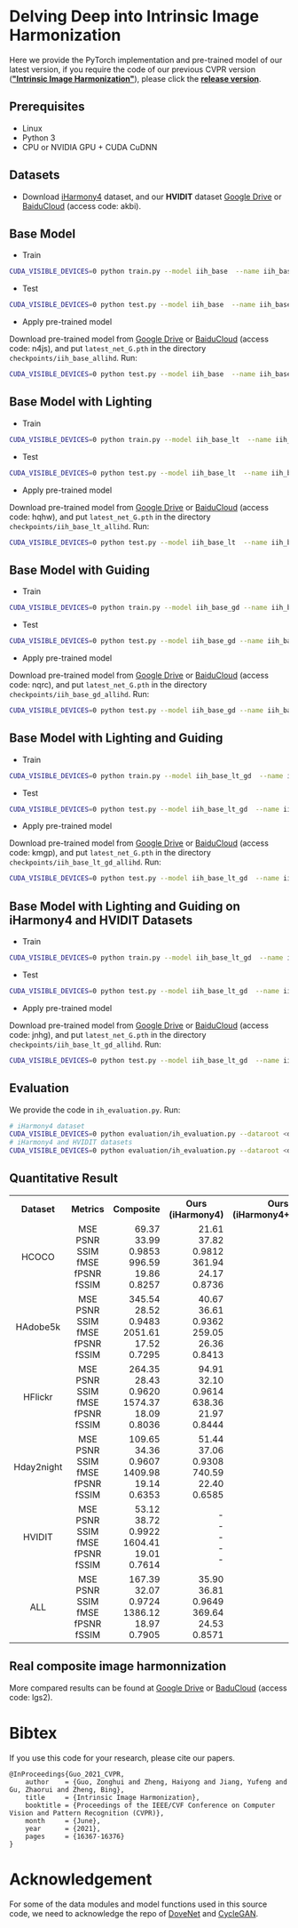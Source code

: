 <base target="_blank"/>


# Delving Deep into Intrinsic Image Harmonization

Here we provide the PyTorch implementation and pre-trained model of our latest version, if you require the code of our previous CVPR version (**["Intrinsic Image Harmonization"](https://openaccess.thecvf.com/content/CVPR2021/papers/Guo_Intrinsic_Image_Harmonization_CVPR_2021_paper.pdf)**), please click the **[release version](https://github.com/zhenglab/IntrinsicHarmony/releases/tag/v1.0)**.

## Prerequisites

- Linux
- Python 3
- CPU or NVIDIA GPU + CUDA CuDNN

## Datasets
- Download [iHarmony4](https://github.com/bcmi/Image-Harmonization-Dataset-iHarmony4) dataset, and our **HVIDIT** dataset [Google Drive](https://drive.google.com/file/d/1-pa_9BNgIkuR0j1gcCxh8GI3XSWZN0e7/view?usp=sharing) or [BaiduCloud](https://pan.baidu.com/s/1DR600XJFhm8lqfHZ6mOU_A) (access code: akbi).

## **Base Model**

- Train
```bash
CUDA_VISIBLE_DEVICES=0 python train.py --model iih_base  --name iih_base_allihd_test  --dataset_root <dataset_dir> --dataset_name IHD --batch_size xx --init_port xxxx
```
- Test
```bash
CUDA_VISIBLE_DEVICES=0 python test.py --model iih_base  --name iih_base_allihd_test  --dataset_root <dataset_dir> --dataset_name IHD --batch_size xx --init_port xxxx
```
- Apply pre-trained model

Download pre-trained model from [Google Drive](https://drive.google.com/file/d/13KJfvTJVz1F_OpLGX-Q2V-gSBIDCXtij/view?usp=sharing) or [BaiduCloud](https://pan.baidu.com/s/1IZjyNlHOhYl-0ew044sY1g) (access code: n4js), and put `latest_net_G.pth` in the directory `checkpoints/iih_base_allihd`. Run:
```bash
CUDA_VISIBLE_DEVICES=0 python test.py --model iih_base  --name iih_base_allihd  --dataset_root <dataset_dir> --dataset_name IHD --batch_size xx --init_port xxxx
```

## **Base Model with Lighting**

- Train
```bash
CUDA_VISIBLE_DEVICES=0 python train.py --model iih_base_lt  --name iih_base_lt_allihd_test  --dataset_root <dataset_dir> --dataset_name IHD --batch_size xx --init_port xxxx
```
- Test
```bash
CUDA_VISIBLE_DEVICES=0 python test.py --model iih_base_lt  --name iih_base_lt_allihd_test  --dataset_root <dataset_dir> --dataset_name IHD --batch_size xx --init_port xxxx
```
- Apply pre-trained model

Download pre-trained model from [Google Drive](https://drive.google.com/file/d/1BtQ7mFY4IWdILLKC6vlO3w-58B6XQ7AY/view?usp=sharing) or [BaiduCloud](https://pan.baidu.com/s/1FN5aEBaM7kVzQ0lOPgLzwQ) (access code: hqhw), and put `latest_net_G.pth` in the directory `checkpoints/iih_base_lt_allihd`. Run:
```bash
CUDA_VISIBLE_DEVICES=0 python test.py --model iih_base_lt  --name iih_base_lt_allihd  --dataset_root <dataset_dir> --dataset_name IHD --batch_size xx --init_port xxxx
```

## **Base Model with Guiding**

- Train
```bash
CUDA_VISIBLE_DEVICES=0 python train.py --model iih_base_gd --name iih_base_gd_allihd_test --dataset_root <dataset_dir> --dataset_name IHD --batch_size xx --init_port xxxx
```
- Test
```bash
CUDA_VISIBLE_DEVICES=0 python test.py --model iih_base_gd --name iih_base_gd_allihd_test --dataset_root <dataset_dir> --dataset_name IHD --batch_size xx --init_port xxxx
```
- Apply pre-trained model

Download pre-trained model from [Google Drive](https://drive.google.com/file/d/1L4SgUBLi5wCfDb0bNmB_qac7WSk6WUfM/view?usp=sharing) or [BaiduCloud](https://pan.baidu.com/s/1gDNyGbgsTEyDaPanknmjjQ) (access code: nqrc), and put `latest_net_G.pth` in the directory `checkpoints/iih_base_gd_allihd`. Run:
```bash
CUDA_VISIBLE_DEVICES=0 python test.py --model iih_base_gd --name iih_base_gd_allihd --dataset_root <dataset_dir> --dataset_name IHD --batch_size xx --init_port xxxx
```

## **Base Model with Lighting and Guiding**

- Train
```bash
CUDA_VISIBLE_DEVICES=0 python train.py --model iih_base_lt_gd  --name iih_base_lt_gd_allihd_test  --dataset_root <dataset_dir> --dataset_name IHD --batch_size xx --init_port xxxx
```
- Test
```bash
CUDA_VISIBLE_DEVICES=0 python test.py --model iih_base_lt_gd  --name iih_base_lt_gd_allihd_test  --dataset_root <dataset_dir> --dataset_name IHD --batch_size xx --init_port xxxx
```
- Apply pre-trained model

Download pre-trained model from [Google Drive](https://drive.google.com/file/d/1ZyQGndcR2lC29CR2zQvrC-0KxjffYpF-/view?usp=sharing) or [BaiduCloud](https://pan.baidu.com/s/1PM6vSgPyTgHE1eoKRPUdBQ) (access code: kmgp), and put `latest_net_G.pth` in the directory `checkpoints/iih_base_lt_gd_allihd`. Run:
```bash
CUDA_VISIBLE_DEVICES=0 python test.py --model iih_base_lt_gd  --name iih_base_lt_gd_allihd  --dataset_root <dataset_dir> --dataset_name IHD --batch_size xx --init_port xxxx
```

## **Base Model with Lighting and Guiding on iHarmony4 and HVIDIT Datasets**

- Train
```bash
CUDA_VISIBLE_DEVICES=0 python train.py --model iih_base_lt_gd  --name iih_base_lt_gd_newihd_test  --dataset_root <dataset_dir> --dataset_name newIHD --batch_size xx --init_port xxxx
```
- Test
```bash
CUDA_VISIBLE_DEVICES=0 python test.py --model iih_base_lt_gd  --name iih_base_lt_gd_newihd_test  --dataset_root <dataset_dir> --dataset_name newIHD --batch_size xx --init_port xxxx
```
- Apply pre-trained model

Download pre-trained model from [Google Drive](https://drive.google.com/file/d/1kG2LOKDlK_4FFLFH_q2_8BRHutUqkPfs/view?usp=sharing) or [BaiduCloud](https://pan.baidu.com/s/1l9vS67O9CiWLiHwNlF_kfg) (access code: jnhg), and put `latest_net_G.pth` in the directory `checkpoints/iih_base_lt_gd_allihd`. Run:
```bash
CUDA_VISIBLE_DEVICES=0 python test.py --model iih_base_lt_gd  --name iih_base_lt_gd_newihd  --dataset_root <dataset_dir> --dataset_name newIHD --batch_size xx --init_port xxxx
```

## Evaluation
We provide the code in `ih_evaluation.py`. Run:
```bash
# iHarmony4 dataset
CUDA_VISIBLE_DEVICES=0 python evaluation/ih_evaluation.py --dataroot <dataset_dir> --result_root  results/experiment/test_latest/images/ --evaluation_type our --dataset_name ALL
# iHarmony4 and HVIDIT datasets
CUDA_VISIBLE_DEVICES=0 python evaluation/ih_evaluation.py --dataroot <dataset_dir> --result_root  results/experiment/test_latest/images/ --evaluation_type our --dataset_name newALL
```
## Quantitative Result

<table class="tg">
  <tr>
    <th class="tg-0pky" align="center">Dataset</th>
    <th class="tg-0pky" align="center">Metrics</th>
    <th class="tg-0pky" align="center">Composite</th>
    <th class="tg-0pky" align="center">Ours<br>(iHarmony4)</th>
    <th class="tg-0pky" align="center">Ours<br>(iHarmony4+HVIDIT)</th>
  </tr>
  <tr>
    <td class="tg-0pky" align="center">HCOCO</td>
    <td class="tg-0pky" align="center">
        MSE</br>
        PSNR</br>
        SSIM</br>
        fMSE</br>
        fPSNR</br>
        fSSIM
    </td>
    <td class="tg-0pky" align="right">
        69.37</br>
        33.99</br>
        0.9853</br>
        996.59</br>
        19.86</br>
        0.8257
    </td>
    <td class="tg-0pky" align="right">
        21.61</br>
        37.82</br>
        0.9812</br>
        361.94</br>
        24.17</br>
        0.8736
    </td>
    <td class="tg-0pky" align="right">
        21.51</br>
        37.81</br>
        0.9812</br>        
        363.76</br>
        24.17</br>
        0.8735
    </td>
  </tr>
  <tr>
    <td class="tg-0pky" align="center">HAdobe5k</td>
    <td class="tg-0pky" align="center">
        MSE</br>
        PSNR</br>
        SSIM</br>
        fMSE</br>
        fPSNR</br>
        fSSIM
    </td>
    <td class="tg-0pky" align="right">
        345.54</br>
        28.52</br>
        0.9483</br>
        2051.61</br>
        17.52</br>
        0.7295
    </td>
    <td class="tg-0pky" align="right">
        40.67</br>
        36.61</br>
        0.9362</br>
        259.05</br>
        26.36</br>
        0.8413
    </td>
    <td class="tg-0pky" align="right">
        39.27</br>
        36.60</br>
        0.9364</br>
        259.91</br>
        26.32</br>
        0.8407
    </td>
  </tr>
  <tr>
    <td class="tg-0pky" align="center">HFlickr</td>
    <td class="tg-0pky" align="center">
        MSE</br>
        PSNR</br>
        SSIM</br>
        fMSE</br>
        fPSNR</br>
        fSSIM
    </td>
    <td class="tg-0pky" align="right">
        264.35</br>
        28.43</br>
        0.9620</br>
        1574.37</br>
        18.09</br>
        0.8036
    </td>
    <td class="tg-0pky" align="right">
        94.91</br>
        32.10</br>
        0.9614</br>
        638.36</br>
        21.97</br>
        0.8444
    </td>
    <td class="tg-0pky" align="right">
        94.25</br>
        32.06</br>
        0.9615</br>
        635.73</br>
        21.92</br>
        0.8436
    </td>
  </tr>
  <tr>
    <td class="tg-0pky" align="center">Hday2night</td>
    <td class="tg-0pky" align="center">
        MSE</br>
        PSNR</br>
        SSIM</br>
        fMSE</br>
        fPSNR</br>
        fSSIM
    </td>
    <td class="tg-0pky" align="right">
        109.65</br>
        34.36</br>
        0.9607</br>
        1409.98</br>
        19.14</br>
        0.6353
    </td>
    <td class="tg-0pky" align="right">
        51.44</br>
        37.06</br>
        0.9308</br>
        740.59</br>
        22.40</br>
        0.6585
    </td>
    <td class="tg-0pky" align="right">
        59.87</br>
        36.42</br>
        0.9318</br>
        856.95</br>
        21.73</br>
        0.6549
    </td>
  </tr>
  <tr>
    <td class="tg-0pky" align="center">HVIDIT</td>
    <td class="tg-0pky" align="center">
        MSE</br>
        PSNR</br>
        SSIM</br>
        fMSE</br>
        fPSNR</br>
        fSSIM
    </td>
    <td class="tg-0pky" align="right">
        53.12</br>
        38.72</br>
        0.9922</br>        
        1604.41</br>
        19.01</br>
        0.7614
    </td>
    <td class="tg-0pky" align="right">
        -</br>
        -</br>
        -</br>
        -</br>
        -
    </td>
    <td class="tg-0pky" align="right">
        25.51</br>
        41.43</br>
        0.9919</br>
        738.66</br>
        21.86</br>
        0.7139
    </td>
  </tr>
  <tr>
    <td class="tg-0pky" align="center">ALL</td>
    <td class="tg-0pky" align="center">
        MSE</br>
        PSNR</br>
        SSIM</br>
        fMSE</br>
        fPSNR</br>
        fSSIM
    </td>
    <td class="tg-0pky" align="right">
        167.39</br>
        32.07</br>
        0.9724</br>
        1386.12</br>
        18.97</br>
        0.7905
    </td>
    <td class="tg-0pky" align="right">
        35.90</br>
        36.81</br>
        0.9649</br>
        369.64</br>
        24.53</br>
        0.8571
    </td>
    <td class="tg-0pky" align="right">
        35.09</br>
        36.99</br>
        0.9662</br>
        388.30</br>
        24.39</br>
        0.8506
    </td>
  </tr>

</table>

## Real composite image harmonnization
More compared results can be found at [Google Drive](https://drive.google.com/file/d/10OIMil_whZ8HlJZobEnY6rZ1-a1I3F1i/view?usp=sharing) or [BaduCloud](https://pan.baidu.com/s/1UvKitGPXlszZH0PraFxswA) (access code: lgs2).

# Bibtex
If you use this code for your research, please cite our papers.


```
@InProceedings{Guo_2021_CVPR,
    author    = {Guo, Zonghui and Zheng, Haiyong and Jiang, Yufeng and Gu, Zhaorui and Zheng, Bing},
    title     = {Intrinsic Image Harmonization},
    booktitle = {Proceedings of the IEEE/CVF Conference on Computer Vision and Pattern Recognition (CVPR)},
    month     = {June},
    year      = {2021},
    pages     = {16367-16376}
}
```

# Acknowledgement
For some of the data modules and model functions used in this source code, we need to acknowledge the repo of [DoveNet](https://github.com/bcmi/Image-Harmonization-Dataset-iHarmony4/tree/master/DoveNet) and [CycleGAN](https://github.com/junyanz/pytorch-CycleGAN-and-pix2pix). 
